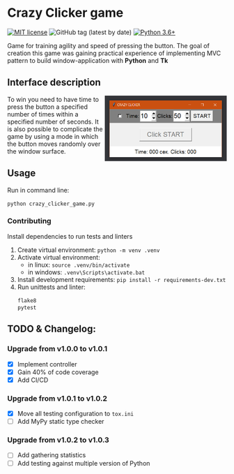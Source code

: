 # Crazy Clicker game

[![MIT license](https://img.shields.io/badge/License-MIT-blue.svg)](https://lbesson.mit-license.org/)
![GitHub tag (latest by date)](https://img.shields.io/github/v/tag/EvgeniyKuzmin/crazy-clicker-game)
[![Python 3.6+](https://img.shields.io/badge/python-3.6+-blue.svg)](https://www.python.org/downloads/release/python-360/)

Game for training agility and speed of pressing the button. The goal of
creation this game was gaining practical experience of implementing MVC pattern
to build window-application with __Python__ and __Tk__


## Interface description
<img src="rendered_application.png" width="280" height="150" align="right">
To win you need to have time to press the button a specified number of times
within a specified number of seconds.
It is also possible to complicate the game by using a mode in which the button
moves randomly over the window surface.


## Usage
Run in command line:
    
    python crazy_clicker_game.py


### Contributing
Install dependencies to run tests and linters
1. Create virtual environment: `python -m venv .venv`
2. Activate virtual environment:
    - in linux: `source .venv/bin/activate`
    - in windows: `.venv\Scripts\activate.bat`
3. Install development requirements: `pip install -r requirements-dev.txt`
4. Run unittests and linter:
    ```
    flake8
    pytest
    ```


## TODO & Changelog:
### Upgrade from v1.0.0 to v1.0.1
- [x] Implement controller
- [x] Gain 40% of code coverage 
- [x] Add CI/CD

### Upgrade from v1.0.1 to v1.0.2
- [x] Move all testing configuration to `tox.ini`
- [ ] Add MyPy static type checker

### Upgrade from v1.0.2 to v1.0.3
- [ ] Add gathering statistics
- [ ] Add testing against multiple version of Python